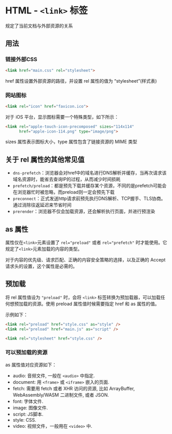 # HTML - `<link>` 标签
规定了当前文档与外部资源的关系

## 用法
### 链接外部CSS
```html
<link href="main.css" rel="stylesheet">
```

href 属性设置外部资源的路径，并设置 rel 属性的值为 “stylesheet”(样式表)

### 网站图标
```html
<link rel="icon" href="favicon.ico">
```

对于 iOS 平台，显示图标需要一个特殊类型，如下所示：
```html
<link rel="apple-touch-icon-precomposed" sizes="114x114"
      href="apple-icon-114.png" type="image/png">
```

sizes 属性表示图标大小，type 属性包含了链接资源的 MIME 类型

## 关于 rel 属性的其他常见值
- `dns-prefetch`：浏览器会对href中的域名进行DNS解析并缓存，当再次请求该域名资源时，能省去查询IP的过程，从而减少时间损耗
- `prefetch/preload`：都是预先下载并缓存某个资源，不同的是prefetch可能会在浏览器忙时被忽略，而preload则一定会预先下载
- `preconnect`：正式发送http请求前预先执行DNS解析、TCP握手、TLS协商。通过消除往返延迟来节省时间
- `prerender`：浏览器不仅会加载资源，还会解析执行页面，并进行预渲染

## as 属性
属性仅在`<link>`元素设置了 `rel="preload"` 或者 `rel="prefetch"` 时才能使用。它规定了`<link>`元素加载的内容的类型。

对于内容的优先级、请求匹配、正确的内容安全策略的选择，以及正确的 Accept请求头的设置，这个属性是必需的。

## 预加载
将 rel 属性值设为 `"preload"` 时，会将 `<link>` 标签转换为预加载器，可以加载任何想预加载的资源。使用 preload 属性值时候需要指定 href 和 as 属性的值。

示例如下：
```html
<link rel="preload" href="style.css" as="style" />
<link rel="preload" href="main.js" as="script" />

<link rel="stylesheet" href="style.css" />
```

### 可以预加载的资源
as 属性值对应资源如下：
- audio: 音频文件, 一般在 `<audio>` 中指定.
- document: 用 `<frame>` 或 `<iframe>` 嵌入的页面.
- fetch: 需要用 fetch 或者 XHR 访问的资源, 比如 ArrayBuffer, WebAssembly/WASM 二进制文件, 或者 JSON.
- font: 字体文件.
- image: 图像文件.
- script: JS脚本.
- style: CSS.
- video: 视频文件，一般用在 `<video>` 中.

